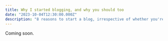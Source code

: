 ```yaml
---
title: Why I started blogging, and why you should too
date: "2023-10-04T12:30:00.000Z"
description: "8 reasons to start a blog, irrespective of whether you're an expert at the subject."
---
```


Coming soon.
